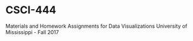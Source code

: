 # CSCI-444
Materials and Homework Assignments for Data Visualizations
University of Mississippi - Fall 2017
